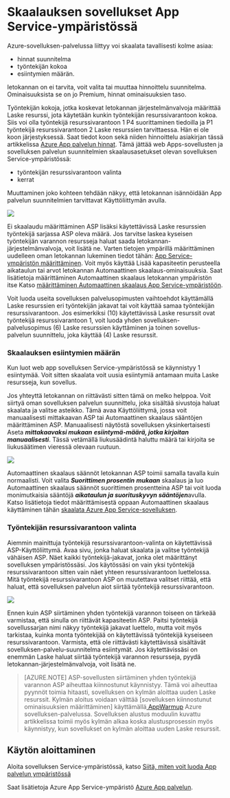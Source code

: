 <properties 
    pageTitle="Miten sovellus App Service-ympäristössä" 
    description="Sovelluksen skaalaus App Service-ympäristössä" 
    services="app-service" 
    documentationCenter="" 
    authors="ccompy" 
    manager="stefsch" 
    editor="jimbe"/>

<tags 
    ms.service="app-service" 
    ms.workload="na" 
    ms.tgt_pltfrm="na" 
    ms.devlang="na" 
    ms.topic="article" 
    ms.date="10/17/2016" 
    ms.author="ccompy"/>

# <a name="scaling-apps-in-an-app-service-environment"></a>Skaalauksen sovellukset App Service-ympäristössä #

Azure-sovelluksen-palvelussa liittyy voi skaalata tavallisesti kolme asiaa:

- hinnat suunnitelma
- työntekijän kokoa 
- esiintymien määrän.

Ietokannan on ei tarvita, voit valita tai muuttaa hinnoittelu suunnitelma.  Ominaisuuksista se on jo Premium, hinnat ominaisuuksien taso.  

Työntekijän kokoja, jotka koskevat Ietokannan järjestelmänvalvoja määrittää Laske resurssi, jota käytetään kunkin työntekijän resurssivarantoon kokoa.  Siis voi olla työntekijä resurssivarantoon 1 P4 suorittaminen tiedoilla ja P1 työntekijä resurssivarantoon 2 Laske resurssien tarvittaessa.  Hän ei ole koon järjestyksessä.  Saat tiedot koon sekä niiden hinnoittelu asiakirjan tässä artikkelissa [Azure App palvelun hinnat][AppServicePricing].  Tämä jättää web Apps-sovellusten ja sovelluksen palvelun suunnitelmien skaalausasetukset olevan sovelluksen Service-ympäristössä:

- työntekijän resurssivarantoon valinta
- kerrat

Muuttaminen joko kohteen tehdään näkyy, että Ietokannan isännöidään App palvelun suunnitelmien tarvittavat Käyttöliittymän avulla.  

![][1]

Ei skaalaudu määrittäminen ASP lisäksi käytettävissä Laske resurssien työntekijä sarjassa ASP oleva määrä.  Jos tarvitse laskea kyseisen työntekijän varannon resursseja haluat saada Ietokannan-järjestelmänvalvoja, voit lisätä ne.  Varten tietojen ympärillä määrittäminen uudelleen oman Ietokannan lukeminen tiedot tähän: [App Service-ympäristön määrittäminen][HowtoConfigureASE].  Voit myös käyttää Lisää kapasiteetin perusteella aikataulun tai arvot Ietokannan Automaattinen skaalaus-ominaisuuksia.  Saat lisätietoja määrittäminen Automaattinen skaalaus Ietokannan ympäristön itse Katso [määrittäminen Automaattinen skaalaus App Service-ympäristöön][ASEAutoscale].

Voit luoda useita sovelluksen palvelusopimusten vaihtoehdot käyttämällä Laske resurssien eri työntekijän jakavat tai voit käyttää samaa työntekijän resurssivarantoon.  Jos esimerkiksi (10) käytettävissä Laske resurssit ovat työntekijä resurssivarantoon 1, voit luoda yhden sovelluksen-palvelusopimus (6) Laske resurssien käyttäminen ja toinen sovellus-palvelun suunnittelu, joka käyttää (4) Laske resurssit.

### <a name="scaling-the-number-of-instances"></a>Skaalauksen esiintymien määrän ###

Kun luot web app sovelluksen Service-ympäristössä se käynnistyy 1 esiintymää.  Voit sitten skaalata voit uusia esiintymiä antamaan muita Laske resursseja, kun sovellus.   

Jos yhteyttä Ietokannan on riittävästi sitten tämä on melko helppoa.  Voit siirtyä oman sovelluksen palvelun suunnittelu, joka sisältää sivustoja haluat skaalata ja valitse asteikko.  Tämä avaa Käyttöliittymä, jossa voit manuaalisesti mittakaavan ASP tai Automaattinen skaalaus sääntöjen määrittäminen ASP.  Manuaalisesti näytöstä sovelluksen yksinkertaisesti Aseta ***mittakaavaksi mukaan*** ***esiintymä-määrä, jotka kirjoitan manuaalisesti***.  Tässä vetämällä liukusäädintä haluttu määrä tai kirjoita se liukusäätimen vieressä olevaan ruutuun.  

![][2] 

Automaattinen skaalaus säännöt Ietokannan ASP toimii samalla tavalla kuin normaalisti.  Voit valita ***Suorittimen prosentin*** ***mukaan*** skaalaus ja luo Automaattinen skaalaus säännöt suorittimen prosentteina ASP tai voit luoda monimutkaisia sääntöjä ***aikataulun ja suorituskyvyn sääntöjen***avulla.  Katso lisätietoja tiedot määrittämisestä oppaan Automaattinen skaalaus käyttäminen tähän [skaalata Azure App Service-sovelluksen][AppScale]. 


### <a name="worker-pool-selection"></a>Työntekijän resurssivarantoon valinta ###

Aiemmin mainittuja työntekijä resurssivarantoon-valinta on käytettävissä ASP-Käyttöliittymä.  Avaa sivu, jonka haluat skaalata ja valitse työntekijä vähäisen ASP.  Näet kaikki työntekijä-jakavat, jonka olet määrittänyt sovelluksen ympäristössäsi.  Jos käytössäsi on vain yksi työntekijä resurssivarantoon sitten vain näet yhteen resurssivarantoon luettelossa.  Mitä työntekijä resurssivarantoon ASP on muutettava valitset riittää, että haluat, että sovelluksen palvelun aiot siirtää työntekijä resurssivarantoon.  

![][3]

Ennen kuin ASP siirtäminen yhden työntekijä varannon toiseen on tärkeää varmistaa, että sinulla on riittävät kapasiteetin ASP.  Paitsi työntekijä sovellussarjan nimi näkyy työntekijä jakavat luettelo, mutta voit myös tarkistaa, kuinka monta työntekijää on käytettävissä työntekijä kyseiseen resurssivarantoon.  Varmista, että ole riittävästi käytettävissä sisältävät sovelluksen-palvelu-suunnitelma esiintymät.  Jos käytettävissäsi on enemmän Laske haluat siirtää työntekijä varannon resursseja, pyydä Ietokannan-järjestelmänvalvoja, voit lisätä ne.  

> [AZURE.NOTE] ASP-sovellusten siirtäminen yhden työntekijä varannon ASP aiheuttaa kiinnostunut käynnistyy.  Tämä voi aiheuttaa pyynnöt toimia hitaasti, sovelluksen on kylmän aloittaa uuden Laske resurssit.  Kylmän aloitus voidaan välttää [sovelluksen kiinnostunut ominaisuuksien määrittäminen] käyttämällä[ AppWarmup] Azure sovelluksen-palvelussa.  Sovelluksen alustus moduulin kuvattu artikkelissa toimii myös kylmän alkaa koska alustusprosessin myös käynnistyy, kun sovellukset on kylmän aloittaa uuden Laske resurssit. 

## <a name="getting-started"></a>Käytön aloittaminen

Aloita sovelluksen Service-ympäristössä, katso [Siitä, miten voit luoda App palvelun ympäristössä][HowtoCreateASE]

Saat lisätietoja Azure App Service-ympäristö [Azure App palvelun][AzureAppService].

<!--Image references-->
[1]: ./media/app-service-web-scale-a-web-app-in-an-app-service-environment/aseappscale-aspblade.png
[2]: ./media/app-service-web-scale-a-web-app-in-an-app-service-environment/aseappscale-manualscale.png
[3]: ./media/app-service-web-scale-a-web-app-in-an-app-service-environment/aseappscale-sizescale.png

<!--Links-->
[WhatisASE]: http://azure.microsoft.com/documentation/articles/app-service-app-service-environment-intro/
[ScaleWebapp]: http://azure.microsoft.com/documentation/articles/web-sites-scale/
[HowtoCreateASE]: http://azure.microsoft.com/documentation/articles/app-service-web-how-to-create-an-app-service-environment/
[HowtoConfigureASE]: http://azure.microsoft.com/documentation/articles/app-service-web-configure-an-app-service-environment/
[CreateWebappinASE]: http://azure.microsoft.com/documentation/articles/app-service-web-how-to-create-a-web-app-in-an-ase/
[Appserviceplans]: http://azure.microsoft.com/documentation/articles/azure-web-sites-web-hosting-plans-in-depth-overview/
[AppServicePricing]: http://azure.microsoft.com/pricing/details/app-service/ 
[AzureAppService]: http://azure.microsoft.com/documentation/articles/app-service-value-prop-what-is/
[ASEAutoscale]: http://azure.microsoft.com/documentation/articles/app-service-environment-auto-scale/
[AppScale]: http://azure.microsoft.com/documentation/articles/web-sites-scale/
[AppWarmup]: http://ruslany.net/2015/09/how-to-warm-up-azure-web-app-during-deployment-slots-swap/
